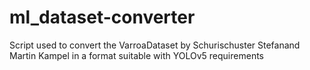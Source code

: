 # ml_dataset-converter

Script used to convert the VarroaDataset by Schurischuster Stefanand Martin Kampel in a format suitable with YOLOv5 requirements
